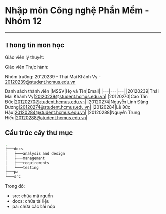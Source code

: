 # Nhập môn Công nghệ Phần Mềm - Nhóm 12
---

## Thông tin môn học

Giáo viên lý thuyết:

Giáo viên Thực hành:


Nhóm trưởng: 20120239 - Thái Mai Khánh Vy - 20120239@student.hcmus.edu.vn

Danh sách thành viên
|MSSV|Họ và Tên|Email|
|---|---|---|
|20120239|Thái Mai Khánh Vy|20120239@student.hcmus.edu.vn|
|20120270|Cao Tấn Đức|20120270@student.hcmus.edu.vn|
|20120274|Nguyễn Linh Đăng Dương|20120274@student.hcmus.edu.vn|
|20120284|Lê Đức Hậu|20120284@student.hcmus.edu.vn|
|20120288|Nguyễn Trung Hiếu|20120288@student.hcmus.edu.vn|

## Cấu trúc cây thư mục
```bash
.
├───docs
│   ├───analysis and design
│   ├───management
│   ├───requirements
│   └───testing
├───pa
└───src
```


Trong đó:
- src: chứa mã nguồn
- docs: chứa tài liệu
- pa: chứa các bài nôp

